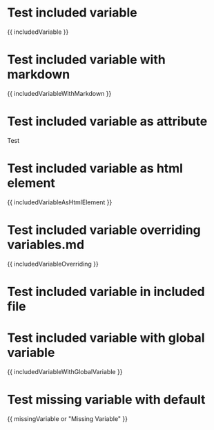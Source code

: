 
# Test included variable
{{ includedVariable }}

# Test included variable with markdown
{{ includedVariableWithMarkdown }}

# Test included variable as attribute
<p style="{{ includedVariableAsAttribute }}">Test</p>

# Test included variable as html element
{{ includedVariableAsHtmlElement }}

# Test included variable overriding variables.md
{{ includedVariableOverriding }}

# Test included variable in included file
<include src="testIncludeVariablesIncludedFile.md"/>

# Test included variable with global variable
{{ includedVariableWithGlobalVariable }}

# Test missing variable with default
{{ missingVariable or "Missing Variable" }}
